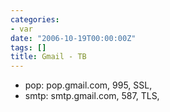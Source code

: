 ```yaml
---
categories:
- var
date: "2006-10-19T00:00:00Z"
tags: []
title: Gmail - TB
---
```


- pop: pop.gmail.com, 995, SSL, 
- smtp: smtp.gmail.com, 587, TLS,
